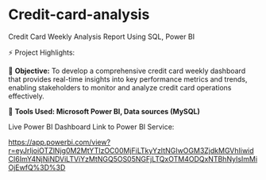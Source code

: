 # Credit-card-analysis
Credit Card Weekly Analysis Report Using SQL, Power BI

⚡ Project Highlights:

💢 **Objective:** To develop a comprehensive credit card weekly dashboard that provides real-time insights into key performance metrics and trends, enabling stakeholders to monitor and analyze credit card operations effectively.

💢 **Tools Used: Microsoft Power BI, Data sources (MySQL)**


Live Power BI Dashboard Link to Power BI Service: 

https://app.powerbi.com/view?r=eyJrIjoiOTZlNjg0M2MtYTIzOC00MjFiLTkyYzItNGIwOGM3ZjdkMGVhIiwidCI6ImY4NjNiNDViLTViYzMtNGQ5OS05NGFjLTQxOTM4ODQxNTBhNyIsImMiOjEwfQ%3D%3D

